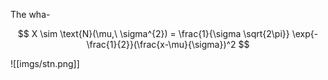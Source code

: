 The wha-

$$ X \sim \text{N}(\mu,\ \sigma^{2}) = \frac{1}{\sigma \sqrt{2\pi}} \exp{-\frac{1}{2}}(\frac{x-\mu}{\sigma})^2 $$

![[imgs/stn.png]]

